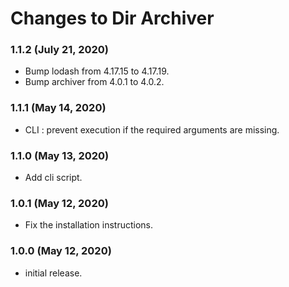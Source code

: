 # Changes to Dir Archiver

### 1.1.2 (July 21, 2020)

* Bump lodash from 4.17.15 to 4.17.19.
* Bump archiver from 4.0.1 to 4.0.2.

### 1.1.1 (May 14, 2020)

* CLI : prevent execution if the required arguments are missing.

### 1.1.0 (May 13, 2020)

* Add cli script.

### 1.0.1 (May 12, 2020)

* Fix the installation instructions.

### 1.0.0 (May 12, 2020)

* initial release.